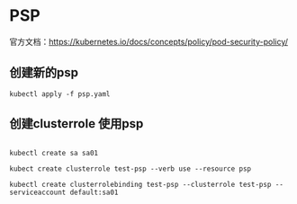 # PSP

官方文档：https://kubernetes.io/docs/concepts/policy/pod-security-policy/

## 创建新的psp

```shell
kubectl apply -f psp.yaml
```

## 创建clusterrole 使用psp

```shell

kubectl create sa sa01

kubect create clusterrole test-psp --verb use --resource psp

kubectl create clusterrolebinding test-psp --clusterrole test-psp --serviceaccount default:sa01

```
